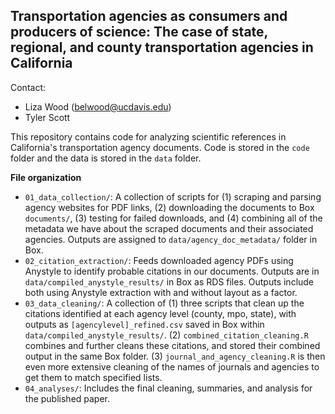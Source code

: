 ## Transportation agencies as consumers and producers of science: The case of state, regional, and county transportation agencies in California  

Contact:
* Liza Wood (belwood@ucdavis.edu)
* Tyler Scott  

This repository contains code for analyzing scientific references in California's transportation agency documents. Code is stored in the `code` folder and the data is stored in the `data` folder.  

**File organization**  

* `01_data_collection/`: A collection of scripts for (1) scraping and parsing agency websites for PDF links, (2) downloading the documents to Box `documents/`, (3) testing for failed downloads, and (4) combining all of the metadata we have about the scraped documents and their associated agencies. Outputs are assigned to `data/agency_doc_metadata/` folder in Box.  
* `02_citation_extraction/`: Feeds downloaded agency PDFs using Anystyle to identify probable citations in our documents. Outputs are in `data/compiled_anystyle_results/` in Box as RDS files. Outputs include both using Anystyle extraction with and without layout as a factor.  
* `03_data_cleaning/`: A collection of (1) three scripts that clean up the citations identified at each agency level (county, mpo, state), with outputs as `[agencylevel]_refined.csv` saved in Box within `data/compiled_anystyle_results/`. (2) `combined_citation_cleaning.R` combines and further cleans these citations, and stored their combined output in the same Box folder. (3) `journal_and_agency_cleaning.R` is then even more extensive cleaning of the names of journals and agencies to get them to match specified lists. 
* `04_analyses/`: Includes the final cleaning, summaries, and analysis for the published paper.  
